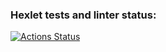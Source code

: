 ### Hexlet tests and linter status:
[![Actions Status](https://github.com/MiggRabbid/frontend-project-44/workflows/hexlet-check/badge.svg)](https://github.com/MiggRabbid/frontend-project-44/actions)
